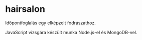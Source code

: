 # hairsalon

Időpontfoglalás egy elképzelt fodrászathoz.

JavaScript vizsgára készült munka Node.js-el és MongoDB-vel.
 
